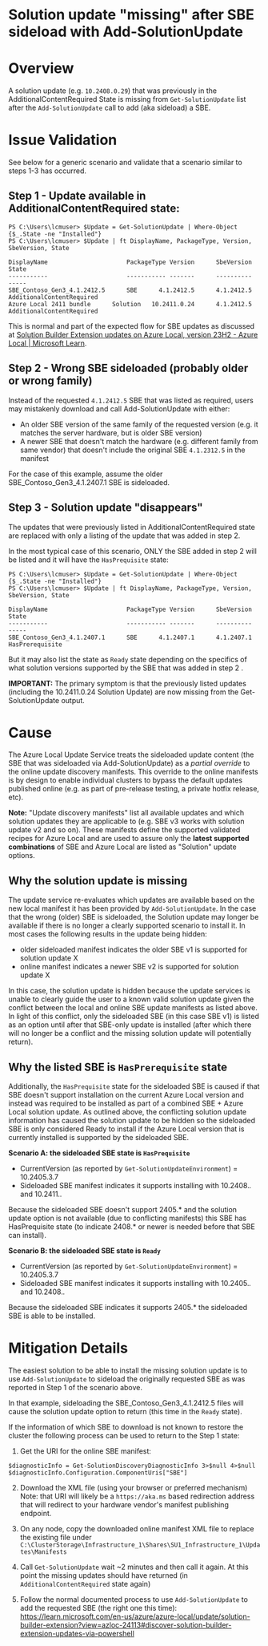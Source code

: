 # Solution update "missing" after SBE sideload with Add-SolutionUpdate

# Overview
A solution update (e.g. `10.2408.0.29`) that was previously in the AdditionalContentRequired State is missing from `Get-SolutionUpdate` list after the `Add-SolutionUpdate` call to add (aka sideload) a SBE.

# Issue Validation
See below for a generic scenario and validate that a scenario similar to steps 1-3 has occurred. 

## Step 1 - Update available in AdditionalContentRequired state:

```
PS C:\Users\lcmuser> $Update = Get-SolutionUpdate | Where-Object {$_.State -ne "Installed"} 
PS C:\Users\lcmuser> $Update | ft DisplayName, PackageType, Version, SbeVersion, State

DisplayName                      PackageType Version      SbeVersion     State
-----------                      ----------- -------      ----------     -----
SBE_Contoso_Gen3_4.1.2412.5      SBE      4.1.2412.5      4.1.2412.5     AdditionalContentRequired
Azure Local 2411 bundle      Solution   10.2411.0.24      4.1.2412.5     AdditionalContentRequired
```
This is normal and part of the expected flow for SBE updates as discussed at [Solution Builder Extension updates on Azure Local, version 23H2 - Azure Local | Microsoft Learn](https://learn.microsoft.com/en-us/azure/azure-local/update/solution-builder-extension?view=azloc-24113#discover-solution-builder-extension-updates-via-powershell).

## Step 2 - Wrong SBE sideloaded (probably older or wrong family)
Instead of the requested `4.1.2412.5` SBE that was listed as required, users may mistakenly download and call Add-SolutionUpdate with either:
- An older SBE version of the same family of the requested version (e.g. it matches the server hardware, but is older SBE version)
- A newer SBE that doesn't match the hardware (e.g. different family from same vendor) that doesn't include the original SBE `4.1.2312.5` in the manifest 

For the case of this example, assume the older SBE_Contoso_Gen3_4.1.2407.1 SBE is sideloaded.
 
## Step 3 - Solution update "disappears"
The updates that were previously listed in AdditionalContentRequired state are replaced with only a listing of the update that was added in step 2.

In the most typical case of this scenario, ONLY the SBE added in step 2 will be listed and it will have the `HasPrequisite` state:
```
PS C:\Users\lcmuser> $Update = Get-SolutionUpdate | Where-Object {$_.State -ne "Installed"} 
PS C:\Users\lcmuser> $Update | ft DisplayName, PackageType, Version, SbeVersion, State

DisplayName                      PackageType Version      SbeVersion     State
-----------                      ----------- -------      ----------     -----
SBE_Contoso_Gen3_4.1.2407.1      SBE      4.1.2407.1      4.1.2407.1     HasPrerequisite
```

But it may also list the state as `Ready` state depending on the specifics of what solution versions supported by the SBE that was added in step 2 .

**IMPORTANT:** The primary symptom is that the previously listed updates (including the 10.2411.0.24 Solution Update) are now missing from the Get-SolutionUpdate output.

# Cause
The Azure Local Update Service treats the sideloaded update content (the SBE that was sideloaded via Add-SolutionUpdate) as a *partial override* to the online update discovery manifests. This override to the online manifests is by design to enable individual clusters to bypass the default updates published online (e.g. as part of pre-release testing, a private hotfix release, etc).

**Note:** "Update discovery manifests" list all available updates and which solution updates they are applicable to (e.g. SBE v3 works with solution update v2 and so on). These manifests define the supported validated recipes for Azure Local and are used to assure only the **latest supported combinations** of SBE and Azure Local are listed as "Solution" update options. 

## Why the solution update is missing
The update service re-evaluates which updates are available based on the new local manifest it has been provided by `Add-SolutionUpdate`. In the case that the wrong (older) SBE is sideloaded, the Solution update may longer be available if there is no longer a clearly supported scenario to install it.  In most cases the following results in the update being hidden:
- older sideloaded manifest indicates the older SBE v1 is supported for solution update X
- online manifest indicates a newer SBE v2 is supported for solution update X

In this case, the solution update is hidden because the update services is unable to clearly guide the user to a known valid
solution update given the conflict between the local and online SBE update manifests as listed above.  In light of this conflict, only the sideloaded SBE (in this case SBE v1) is listed as an option until after that SBE-only update is installed (after which there will no longer be a conflict and the missing solution update will potentially return).

## Why the listed SBE is `HasPrerequisite` state
Additionally, the `HasPrequisite` state for the sideloaded SBE is caused if that SBE doesn't support installation on the current Azure Local version and instead was required to be installed as part of a combined SBE + Azure Local solution update.  As outlined above, the conflicting solution update information has caused the solution update to be hidden so the sideloaded SBE is only considered Ready to install if the Azure Local version that is currently installed is supported by the sideloaded SBE.

**Scenario A: the sideloaded SBE state is `HasPrequisite`**
- CurrentVersion (as reported by `Get-SolutionUpdateEnvironment`) = 10.2405.3.7
- Sideloaded SBE manifest indicates it supports installing with 10.2408.*.* and 10.2411.*.*

Because the sideloaded SBE doesn't support 2405.* and the solution update option is not available (due to conflicting manifests) this SBE has HasPrequisite state (to indicate 2408.* or newer is needed before that SBE can install).

**Scenario B: the sideloaded SBE state is `Ready`** 
- CurrentVersion (as reported by `Get-SolutionUpdateEnvironment`) = 10.2405.3.7
- Sideloaded SBE manifest indicates it supports installing with 10.2405.*.* and 10.2408.*.*

Because the sideloaded SBE indicates it supports 2405.* the sideloaded SBE is able to be installed.


# Mitigation Details
The easiest solution to be able to install the missing solution update is to use `Add-SolutionUpdate` to sideload the originally requested SBE as was reported in Step 1 of the scenario above.  

In that example, sideloading the SBE_Contoso_Gen3_4.1.2412.5 files will cause the solution update option to return (this time in the `Ready` state).

If the information of which SBE to download is not known to restore the cluster the following process can be used to return to the Step 1 state:

1. Get the URI for the online SBE manifest:
```
$diagnosticInfo = Get-SolutionDiscoveryDiagnosticInfo 3>$null 4>$null
$diagnosticInfo.Configuration.ComponentUris["SBE"]
```

2. Download the XML file (using your browser or preferred mechanism)
Note: that URI will likely be a `https://aka.ms` based redirection address that will redirect to your hardware vendor's manifest publishing endpoint.

3. On any node, copy the downloaded online manifest XML file to replace the existing file under `C:\ClusterStorage\Infrastructure_1\Shares\SU1_Infrastructure_1\Updates\Manifests`

4. Call `Get-SolutionUpdate` wait ~2 minutes and then call it again.  At this point the missing updates should have returned (in `AdditionalContentRequired` state again)

5. Follow the normal documented process to use `Add-SolutionUpdate` to add the requested SBE (the right one this time):
https://learn.microsoft.com/en-us/azure/azure-local/update/solution-builder-extension?view=azloc-24113#discover-solution-builder-extension-updates-via-powershell
